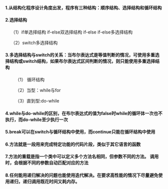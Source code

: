 #### 1.从结构化程序设计角度出发，程序有三种结构：顺序结构、选择结构和循环结构

#### 2.选择结构

　    （1）if单选择结构 if-else双选择结构 if-else if-else多选择结构

　    （2）switch多选择结构

#### 3.多选择结构与switch的关系：当布尔表达式是等值判断的情况，可使用多重选择结构或switch结构，如果布尔表达式区间判断的情况，则只能使用多重选择结构

　　   （1） 循环结构

　　   （2）当型：while与for

　　   （3）直到型:do-while

#### 4.while与do-while的区别，在布尔表达式的值为false时while的循环体一次也不执行，而do-while至少执行一次

#### 5.break可以在switch与循环结构中使用，而continue只能在循环结构中使用

#### 6.方法就是一段用来完成特定功能的代码片段，类似于其它语言的函数

#### 7.方法的重载是指一个类中可以定义多个方法名相同，但参数不同的方法。 调用时，会根据不同的参数自动匹配对应的方法

#### 8.任何能用递归解决的问题也能使用迭代解决。在要求高性能的情况下尽量避免使用递归，递归调用既花时间又耗内存。
